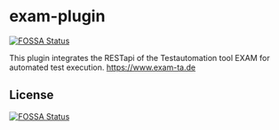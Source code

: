 # exam-plugin
[![FOSSA Status](https://app.fossa.io/api/projects/git%2Bgithub.com%2Fjenkinsci%2Fexam-plugin.svg?type=shield)](https://app.fossa.io/projects/git%2Bgithub.com%2Fjenkinsci%2Fexam-plugin?ref=badge_shield)


This plugin integrates the RESTapi of the Testautomation tool EXAM for automated test execution.
https://www.exam-ta.de


## License
[![FOSSA Status](https://app.fossa.io/api/projects/git%2Bgithub.com%2Fjenkinsci%2Fexam-plugin.svg?type=large)](https://app.fossa.io/projects/git%2Bgithub.com%2Fjenkinsci%2Fexam-plugin?ref=badge_large)